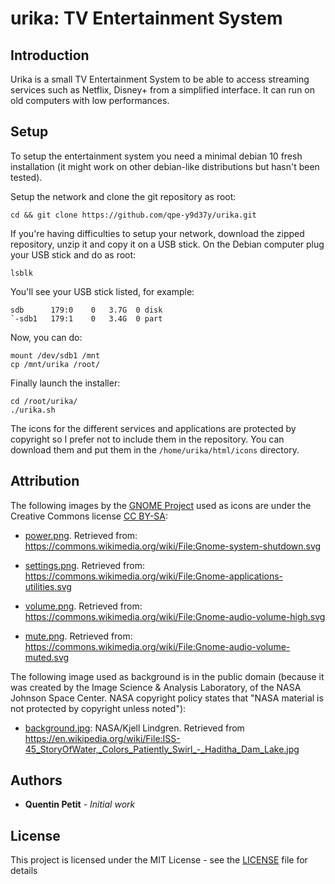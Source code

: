 # urika: TV Entertainment System

## Introduction

Urika is a small TV Entertainment System to be able to access streaming services such as Netflix, Disney+ from a simplified interface. It can run on old computers with low performances.

## Setup

To setup the entertainment system you need a minimal debian 10 fresh installation (it might work on other debian-like distributions but hasn't been tested).

Setup the network and clone the git repository as root:
```
cd && git clone https://github.com/qpe-y9d37y/urika.git
```

If you're having difficulties to setup your network, download the zipped repository, unzip it and copy it on a USB stick. On the Debian computer plug your USB stick and do as root:
```
lsblk
```
You'll see your USB stick listed, for example:
```
sdb      179:0    0   3.7G  0 disk
`-sdb1   179:1    0   3.4G  0 part
```
Now, you can do:
```
mount /dev/sdb1 /mnt
cp /mnt/urika /root/
```

Finally launch the installer:
```
cd /root/urika/
./urika.sh
```

The icons for the different services and applications are protected by copyright so I prefer not to include them in the repository.
You can download them and put them in the `/home/urika/html/icons` directory.

## Attribution

The following images by the [GNOME Project](https://www.gnome.org/) used as icons are under the Creative Commons license [CC BY-SA](https://creativecommons.org/licenses/by-sa/3.0/deed.en):

* [power.png](../master/html/icons/power.png). Retrieved from: https://commons.wikimedia.org/wiki/File:Gnome-system-shutdown.svg

* [settings.png](../master/html/icons/settings.png). Retrieved from: https://commons.wikimedia.org/wiki/File:Gnome-applications-utilities.svg

* [volume.png](../master/html/icons/volume.png). Retrieved from: https://commons.wikimedia.org/wiki/File:Gnome-audio-volume-high.svg

* [mute.png](../master/html/icons/mute.png). Retrieved from: https://commons.wikimedia.org/wiki/File:Gnome-audio-volume-muted.svg

The following image used as background is in the public domain (because it was created by the Image Science & Analysis Laboratory, of the NASA Johnson Space Center. NASA copyright policy states that "NASA material is not protected by copyright unless noted"):

* [background.jpg](../master/html/images/background.jpg): NASA/Kjell Lindgren. Retrieved from https://en.wikipedia.org/wiki/File:ISS-45_StoryOfWater,_Colors_Patiently_Swirl_-_Haditha_Dam_Lake.jpg

## Authors

* **Quentin Petit** - *Initial work*

## License

This project is licensed under the MIT License - see the [LICENSE](LICENSE) file for details
